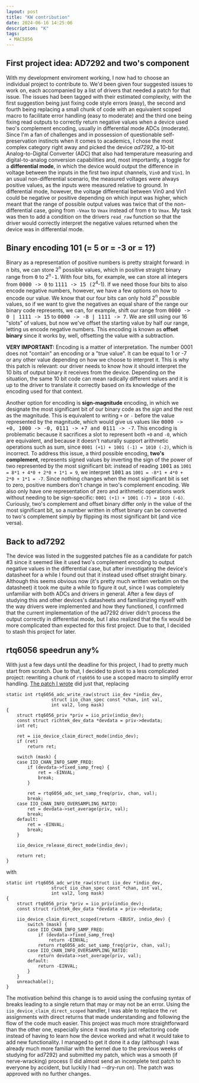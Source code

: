 ```yaml
---
layout: post
title: "KW contribution"
date: 2024-06-16 14:25:06
description: "K"
tags: 
 - MAC5856
---
```



## First project idea: AD7292 and two's component
With my development enviroment working, I now had to choose an individual project to contribute to. We'd been given four suggested issues to work on, each accompanied by a list of drivers that needed a patch for that issue. The issues had been tagged with their estimated complexity, with the first suggestion being just fixing code style errors (easy), the second and fourth being replacing a small chunk of code with an equivalent scoped macro to facilitate error handling (easy to moderate) and the third one being fixing read outputs to correctly return negative values when a device used two's complement encoding, usually in differential mode ADCs (moderate). Since I'm a fan of challenges and in possession of questionable self-preservation instincts when it comes to academics, I chose the most complex category right away and picked the device *ad7292*, a 10-bit Analog-to-Digital Converter (ADC) that also had temperature measuring and digital-to-analog conversion capabilities and, most importantly, a toggle for a **differential mode**, in which the device would output the difference in voltage between the inputs in the first two input channels, ```Vin0``` and ```Vin1```. In an usual non-differential scenario, the measured voltages were always positive values, as the inputs were measured relative to ground. In differential mode, however, the voltage differential between Vin0 and Vin1 could be negative or positive depending on which input was higher, which meant that the range of possible output values was twice that of the non-differential case, going from ```-Vmax``` to ```Vmax``` instead of from ```0``` to ```Vmax```. My task was then to add a condition on the drivers ```read_raw``` function so that the driver would correctly interpret the negative values returned when the device was in differential mode.

## Binary encoding 101 (= 5 or = -3 or = 1?)
Binary as a representation of positive numbers is pretty straight forward: in <samp>n</samp> bits, we can store <samp>2<sup>n</sup></samp> possible values, which in positive straight binary range from <samp>0</samp> to <samp>2<sup>n</sup>-1</samp>. With four bits, for example, we can store all integers from <samp>0000 -> 0</samp> to <samp>1111 -> 15 (2<sup>4</samp>-1). If we need those four bits to also encode negative numbers, however, we have a few options on how to encode our value. We know that our four bits can only hold <samp>2<sup>n</sup></samp> possible values, so if we want to give the negatives an equal share of the range our binary code represents, we can, for example, shift our range from <samp>0000 -> 0 | 1111 -> 15</samp> to <samp>0000 -> -8 | 1111 -> 7</samp>. We are still using our 16 "slots" of values, but now we've offset the starting value by half our range, letting us encode negative numbers. This encoding is known as **offset binary** since it works by, well, offsetting the value with a subtraction. 

**VERY IMPORTANT:** Encoding is a matter of interpretation. The number 0001 does not "contain" an encoding or a "true value". It can be equal to 1 or -7 or any other value depending on how we choose to interpret it. This is why this patch is relevant: our driver needs to know how it should interpret the 10 bits of output binary it receives from the device. Depending on the situation, the same 10 bit code can mean radically different values and it is up to the driver to translate it correctly based on its knowledge of the encoding used for that context.

Another option for encoding is **sign-magnitude** encoding, in which we designate the most significant bit of our binary code as the *sign* and the rest as the magnitude. This is equivalent to writing ```+``` or ```-``` before the value represented by the magnitude, which would give us values like <samp>0000 -> +0, 1000 -> -0, 0111 -> +7 and 0111 -> -7</samp>. This encoding is problematic because it sacrifices a slot to represent both ```+0``` and ```-0```, which are equivalent, and because it doesn't naturally support arithmetic operations such as sum, since ```0001 (+1) + 1001 (-1) = 1010 (-2)```, which is incorrect. To address this issue, a third possible encoding, **two's complement**, represents signed values by inverting the sign of the power of two represented by the most significant bit: instead of reading <samp>1001</samp> as ```1001 = 8*1 + 4*0 + 2*0 + 1*1 = 9```, we interpret <samp>1001</samp> as ```1001 = -8*1 + 4*0 + 2*0 + 1*1 = -7```. Since nothing changes when the most significant bit is set to zero, positive numbers don't change in two's complement encoding. We also only have one representation of zero and arithmetic operations work without needing to be sign-specific: ```0001 (+1) + 1001 (-7) = 1010 (-6)```. Curiously, two's complement and offset binary differ only in the value of the most significant bit, so a number written in offset binary can be converted to two's complement simply by flipping its most significant bit (and vice versa).

## Back to ad7292

The device was listed in the suggested patches file as a candidate for patch #3 since it seemed like it used two's complement encoding to output negative values in the differential case, but after investigating the device's datasheet for a while I found out that it instead used offset straight binary. Although this seems obvious now (it's pretty much written verbatim on the datasheet) it took me quite a while to figure it out, since I was completely unfamiliar with both ADCs and drivers in general. After a few days of studying this and other devices's datasheets and familiarizing myself with the way drivers were implemented and how they functioned, I confirmed that the current implementation of the ad7292 driver didn't process the output correctly in differential mode, but I also realized that the fix would be more complicated than expected for this first project. Due to that, I decided to stash this project for later.

## rtq6056 speedrun any%

With just a few days until the deadline for this project, I had to pretty much start from scratch. Due to that, I decided to pivot to a less complicated project: rewriting a chunk of ```rtq6056``` to use a scoped macro to simplify error handling. [The patch I wrote](https://lore.kernel.org/linux-iio/340CF1714359733000.cy_huang@richtek.com/T/#t) did just that, replacing
```
static int rtq6056_adc_write_raw(struct iio_dev *indio_dev,
				 struct iio_chan_spec const *chan, int val,
				 int val2, long mask)
{
	struct rtq6056_priv *priv = iio_priv(indio_dev);
	const struct richtek_dev_data *devdata = priv->devdata;
	int ret;

	ret = iio_device_claim_direct_mode(indio_dev);
	if (ret)
		return ret;

	switch (mask) {
	case IIO_CHAN_INFO_SAMP_FREQ:
		if (devdata->fixed_samp_freq) {
			ret = -EINVAL;
			break;
		}

		ret = rtq6056_adc_set_samp_freq(priv, chan, val);
		break;
	case IIO_CHAN_INFO_OVERSAMPLING_RATIO:
		ret = devdata->set_average(priv, val);
		break;
	default:
		ret = -EINVAL;
		break;
	}

	iio_device_release_direct_mode(indio_dev);

	return ret;
}
```

with

```
static int rtq6056_adc_write_raw(struct iio_dev *indio_dev,
				 struct iio_chan_spec const *chan, int val,
				 int val2, long mask)
{
	struct rtq6056_priv *priv = iio_priv(indio_dev);
	const struct richtek_dev_data *devdata = priv->devdata;

	iio_device_claim_direct_scoped(return -EBUSY, indio_dev) {
		switch (mask) {
		case IIO_CHAN_INFO_SAMP_FREQ:
			if (devdata->fixed_samp_freq)
				return -EINVAL;
			return rtq6056_adc_set_samp_freq(priv, chan, val);
		case IIO_CHAN_INFO_OVERSAMPLING_RATIO:
			return devdata->set_average(priv, val);
		default:
			return -EINVAL;
		}
	}
	unreachable();
}
```

The motivation behind this change is to avoid using the confusing syntax of breaks leading to a single return that may or may not be an error. Using the ```iio_device_claim_direct_scoped``` handler, I was able to replace the ```ret``` assignments with direct returns that made understanding and following the flow of the code much easier. This project was much more straightforward than the other one, especially since it was mostly just refactoring code instead of having to learn how the device worked and what it would take to add new functionality. I managed to get it done it a day (although I was already much more familiar with the kernel due to the previous weeks of studying for ad7292) and submitted my patch, which was a smooth (if nerve-wracking) process (I did almost send an incomplete test patch to everyone by accident, but luckily I had --dry-run on). The patch was approved with no further changes.